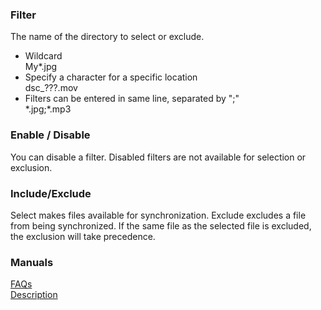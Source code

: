 ### Filter<br>

The name of the directory to select or exclude.<br>

- Wildcard<br>
My*.jpg<br>
- Specify a character for a specific location<br>
dsc_???.mov<br>
- Filters can be entered in same line, separated by ";"<br>
\*.jpg;*.mp3<br>

### Enable / Disable<br>

You can disable a filter. Disabled filters are not available for selection or exclusion.<br>

### Include/Exclude<br>

Select makes files available for synchronization. Exclude excludes a file from being synchronized. If the same file as the selected file is excluded, the exclusion will take precedence.<br>

### Manuals<br>
[FAQs](https://sentaroh.github.io/Documents/SMBSync3/SMBSync3_FAQ_EN.htm)<br>
[Description](https://sentaroh.github.io/Documents/SMBSync3/SMBSync3_Desc_EN.htm)<br>
